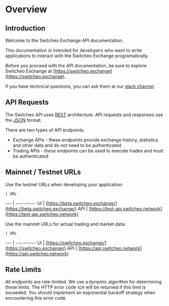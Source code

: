 # Overview

## Introduction

Welcome to the Switcheo Exchange API documentation.

This documentation is intended for developers who want to write applications to interact with the
Switcheo Exchange programatically.

Before you proceed with the API documentation, be sure to explore Switcheo Exchange at
[https://switcheo.exchange](https://switcheo.exchange).

If you have technical questions, you can ask them at our [slack channel](https://join.slack.com/t/switcheonetwork/shared_invite/enQtNDAyMTQ3Mzg3NjA1LTc0ODBlMWMxMjRkNTE5ZjkzN2VkNDNhYjQ2MjFlZTUwMzQ3NGMxYzZlODM5ZTAwZTcxMWM2YjA5MTAyN2FkYmI).

## API Requests

The Switcheo API uses [REST](https://en.wikipedia.org/wiki/Representational_state_transfer) architecture.
API requests and responses use the [JSON](https://www.json.org/) format.

There are two types of API endpoints.

- Exchange APIs - these endpoints provide exchange history, statistics and other data and do not need to be authenticated
- Trading APIs - these endpoints can be used to execute trades and must be authenticated

## Mainnet / Testnet URLs

Use the testnet URLs when developing your application:

    | URL
--- | ----------
UI  | [https://beta.switcheo.exchange/](https://beta.switcheo.exchange/)
API | [https://test-api.switcheo.network](https://test-api.switcheo.network)

Use the mainnet URLs for actual trading and market data:

    | URL
--- | ----------
UI  | [https://switcheo.exchange/](https://switcheo.exchange/)
API | [https://api.switcheo.network](https://api.switcheo.network)

## Rate Limits

All endpoints are rate-limited. We use a dynamic algorithm for determining these limits. The HTTP error code `429` will
be returned if this limit is exceeded. You should implement an exponential backoff strategy when encountering this error code.
